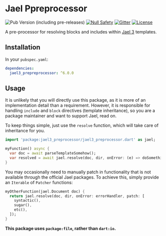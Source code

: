 # Jael Ppreprocessor

![Pub Version (including pre-releases)](https://img.shields.io/pub/v/jael3_preprocessor?include_prereleases)
[![Null Safety](https://img.shields.io/badge/null-safety-brightgreen)](https://dart.dev/null-safety)
[![Gitter](https://img.shields.io/gitter/room/angel_dart/discussion)](https://gitter.im/angel_dart/discussion)
[![License](https://img.shields.io/github/license/dukefirehawk/angel)](https://github.com/dukefirehawk/angel/tree/master/packages/jael/jael_preprocessor/LICENSE)

A pre-processor for resolving blocks and includes within [Jael 3](https://pub.dev/packages/jael3) templates.

## Installation

In your `pubspec.yaml`:

```yaml
dependencies:
  jael3_prepreprocessor: ^6.0.0
```

## Usage

It is unlikely that you will directly use this package, as it is more of an implementation detail than a requirement. However, it is responsible for handling `include` and `block` directives (template inheritance), so you are a package maintainer and want to support Jael, read on.

To keep things simple, just use the `resolve` function, which will take care of inheritance for you.

```dart
import 'package:jael3_preprocessor/jael3_preprocessor.dart' as jael;

myFunction() async {
  var doc = await parseTemplateSomehow();
  var resolved = await jael.resolve(doc, dir, onError: (e) => doSomething());
}
```

You may occasionally need to manually patch in functionality that is not available through the official Jael packages. To achieve this, simply provide an `Iterable` of `Patcher` functions:

```dart
myOtherFunction(jael.Document doc) {
  return jael.resolve(doc, dir, onError: errorHandler, patch: [
    syntactic(),
    sugar(),
    etc(),
  ]);
}
```

**This package uses `package:file`, rather than `dart:io`.**
